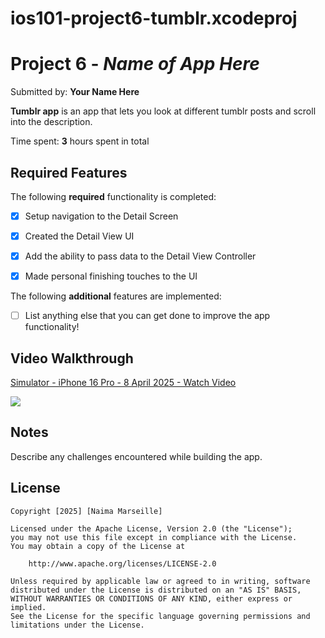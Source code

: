 # ios101-project6-tumblr.xcodeproj
 # Project 6 - *Name of App Here*

Submitted by: **Your Name Here**

**Tumblr app** is an app that lets you look at different tumblr posts and scroll into the description.

Time spent: **3** hours spent in total

## Required Features

The following **required** functionality is completed:

- [x] Setup navigation to the Detail Screen
- [x] Created the Detail View UI
- [x] Add the ability to pass data to the Detail View Controller
- [x] Made personal finishing touches to the UI


The following **additional** features are implemented:

- [ ] List anything else that you can get done to improve the app functionality!

## Video Walkthrough

<div>
    <a href="https://www.loom.com/share/4105d04d3e5f4b318ac21018e050c9f6">
      <p>Simulator - iPhone 16 Pro - 8 April 2025 - Watch Video</p>
    </a>
    <a href="https://www.loom.com/share/4105d04d3e5f4b318ac21018e050c9f6">
      <img style="max-width:300px;" src="https://cdn.loom.com/sessions/thumbnails/4105d04d3e5f4b318ac21018e050c9f6-f60618290e42ecd7-full-play.gif">
    </a>
  </div>

## Notes

Describe any challenges encountered while building the app.

## License

    Copyright [2025] [Naima Marseille]

    Licensed under the Apache License, Version 2.0 (the "License");
    you may not use this file except in compliance with the License.
    You may obtain a copy of the License at

        http://www.apache.org/licenses/LICENSE-2.0

    Unless required by applicable law or agreed to in writing, software
    distributed under the License is distributed on an "AS IS" BASIS,
    WITHOUT WARRANTIES OR CONDITIONS OF ANY KIND, either express or implied.
    See the License for the specific language governing permissions and
    limitations under the License.
